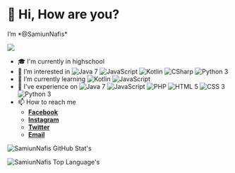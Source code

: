 # 👋 Hi, How are you?
<p> I’m *@SamiunNafis*</p>

![](https://visitor-badge.glitch.me/badge?page_id=SamiunNafis)

- 🎓 I'm currently in highschool
- 👀 I’m interested in ![Java 7](https://img.shields.io/badge/Java-7-blue.svg) ![JavaScript](https://img.shields.io/badge/JavaScript-blue.svg) ![Kotlin](https://img.shields.io/badge/Kotlin-blue.svg) ![CSharp](https://img.shields.io/badge/C%23-blue.svg) ![Python 3](https://img.shields.io/badge/Python-3-blue.svg)
- 🌱 I’m currently learning ![Kotlin](https://img.shields.io/badge/Kotlin-green.svg) ![JavaScript](https://img.shields.io/badge/JavaScript-green.svg)
- 🏅 I've experience on ![Java 7](https://img.shields.io/badge/Java-7-grey.svg) ![JavaScript](https://img.shields.io/badge/JavaScript-grey.svg) ![PHP](https://img.shields.io/badge/PHP-grey.svg) ![HTML 5](https://img.shields.io/badge/HTML-5-grey.svg) ![CSS 3](https://img.shields.io/badge/CSS-3-grey.svg) ![Python 3](https://img.shields.io/badge/Python-3-grey.svg) 
- 📫 How to reach me
    - [**Facebook**](https://www.facebook.com/SamiunNafis0)
    - [**Instagram**](https://instagram.com/samiunnafis)
    - [**Twitter**](https://twitter.com/samiunnafis)
    - [**Email**](mailto:luea099@gmail.com)

![SamiunNafis GitHub Stat's](https://github-readme-stats.vercel.app/api?username=SamiunNafis&include_all_commits=true)

![SamiunNafis Top Language's](https://github-readme-stats.vercel.app/api/top-langs/?username=SamiunNafis)

 
<!---
SamiunNafis/SamiunNafis is a ✨ special ✨ repository because its `README.md` (this file) appears on your GitHub profile.
You can click the Preview link to take a look at your changes.
--->